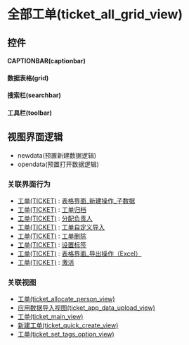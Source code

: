 # 全部工单(ticket_all_grid_view)  <!-- {docsify-ignore-all} -->



## 控件
#### CAPTIONBAR(captionbar)
#### 数据表格(grid)
#### 搜索栏(searchbar)
#### 工具栏(toolbar)

## 视图界面逻辑
  * newdata(预置新建数据逻辑)
  * opendata(预置打开数据逻辑)


### 关联界面行为
  * [工单(TICKET)](module/ProdMgmt/ticket) : [表格界面_新建操作_子数据](module/ProdMgmt/ticket#界面行为)
  * [工单(TICKET)](module/ProdMgmt/ticket) : [工单归档](module/ProdMgmt/ticket#界面行为)
  * [工单(TICKET)](module/ProdMgmt/ticket) : [分配负责人](module/ProdMgmt/ticket#界面行为)
  * [工单(TICKET)](module/ProdMgmt/ticket) : [工单自定义导入](module/ProdMgmt/ticket#界面行为)
  * [工单(TICKET)](module/ProdMgmt/ticket) : [工单删除](module/ProdMgmt/ticket#界面行为)
  * [工单(TICKET)](module/ProdMgmt/ticket) : [设置标签](module/ProdMgmt/ticket#界面行为)
  * [工单(TICKET)](module/ProdMgmt/ticket) : [表格界面_导出操作（Excel）](module/ProdMgmt/ticket#界面行为)
  * [工单(TICKET)](module/ProdMgmt/ticket) : [激活](module/ProdMgmt/ticket#界面行为)

### 关联视图
  * [工单(ticket_allocate_person_view)](app/view/ticket_allocate_person_view)
  * [应用数据导入视图(ticket_app_data_upload_view)](app/view/ticket_app_data_upload_view)
  * [工单(ticket_main_view)](app/view/ticket_main_view)
  * [新建工单(ticket_quick_create_view)](app/view/ticket_quick_create_view)
  * [工单(ticket_set_tags_option_view)](app/view/ticket_set_tags_option_view)

<script>
 const { createApp } = Vue
  createApp({
    data() {
      return {

      }
    }
  }).use(ElementPlus).mount('#app')
</script>